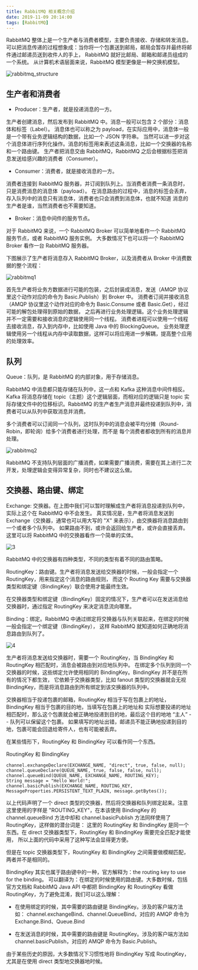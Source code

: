 ```yaml
---
title: RabbitMQ 相关概念介绍
date: 2019-11-09 20:14:00
tags: [RabbitMQ]
---
```


RabbitMQ 整体上是一个生产者与消费者模型，主要负责接收、存储和转发消息。
可以把消息传递的过程想象成：当你将一个包裹送到邮局，邮局会暂存并最终将邮件通过邮递员送到收件人的手上，
RabbitMQ 就好比邮局、邮箱和邮递员组成的一个系统。
从计算机术语层面来说，RabbitMQ 模型更像是一种交换机模型。

![rabbitmq_structure](/images/rabbitmq/rabbitmq_structure.png)


## 生产者和消费者

* Producer：生产者，就是投递消息的一方。

生产者创建消息，然后发布到 RabbitMQ 中。消息一般可以包含 2 个部分：消息体和标签（Label）。
消息体也可以称之为 payload，在实际应用中，消息体一般是一个带有业务逻辑结构的数据，比如一个 JSON 字符串。
当然可以进一步对这个消息体进行序列化操作。消息的标签用来表述这条消息，比如一个交换器的名称和一个路由键。
生产者把消息交由 RabbitMQ，RabbitMQ 之后会根据标签把消息发送给感兴趣的消费者（Consumer）。


* Consumer：消费者，就是接收消息的一方。

消费者连接到 RabbitMQ 服务器，并订阅到队列上。当消费者消费一条消息时，只是消费消息的消息体（payload）。
在消息路由的过程中，消息的标签会丢弃，存入队列中的消息只有消息体，消费者也只会消费到消息体，也就不知道
消息的生产者是谁，当然消费者也不需要知道。

* Broker：消息中间件的服务节点。

对于 RabbitMQ 来说，一个 RabbitMQ Broker 可以简单地看作一个 RabbitMQ 服务节点，或者 RabbitMQ 服务实例。
大多数情况下也可以将一个 RabbitMQ Broker 看作一台 RabbitMQ 服务器。

下图展示了生产者将消息存入 RabbitMQ Broker，以及消费者从 Broker 中消费数据的整个流程：

![rabbitmq1](/images/rabbitmq/rabbitmq1.png)

首先生产者将业务方数据进行可能的包装，之后封装成消息，发送（AMQP 协议里这个动作对应的命令为 Basic.Publish）到 Broker 中。
消费者订阅并接收消息（AMQP 协议里这个动作对应的命令为 Basic.Consume 或者 Basic.Get），经过可能的解包处理得到原始的数据，
之后再进行业务处理逻辑。这个业务处理逻辑并不一定需要和接收消息的逻辑使用同一个线程。
消费者进程可以使用一个线程去接收消息，存入到内存中，比如使用 Java 中的 BlockingQueue。
业务处理逻辑使用另一个线程从内存中读取数据，这样可以将应用进一步解耦，提高整个应用的处理效率。


## 队列

Queue：队列，是 RabbitMQ 的内部对象，用于存储消息。

RabbitMQ 中消息都只能存储在队列中，这一点和 Kafka 这种消息中间件相反。Kafka 将消息存储在 topic（主题）这个逻辑层面，而相对应的逻辑只是
topic 实际存储文件中的位移标识。RabbitMQ 的生产者生产消息并最终投递到队列中，消费者可以从队列中获取消息并消费。

多个消费者可以订阅同一个队列，这时队列中的消息会被平均分摊（Round-Robin，即轮询）给多个消费者进行处理，而不是
每个消费者都收到所有的消息并处理。

![rabbitmq2](/images/rabbitmq/rabbitmq2.png)

RabbitMQ 不支持队列层面的广播消费，如果需要广播消费，需要在其上进行二次开发，处理逻辑会变得异常复杂，同时也不建议这么做。


## 交换器、路由键、绑定

Exchange: 交换器。在上图中我们可以暂时理解成生产者将消息投递到队列中，实际上这个在 RabbitMQ 中不会发生。
真实情况是，生产者将消息发送到 Exchange（交换器，通常也可以用大写的 "X" 来表示），由交换器将消息路由到一个或者多个队列中。
如果路由不到，或许会返回给生产者，或许会直接丢弃。这里可以将 RabbitMQ 中的交换器看作一个简单的实体。

![3](/images/rabbitmq/3.png)

RabbitMQ 中的交换器有四种类型，不同的类型有着不同的路由策略。

RoutingKey：路由键。生产者将消息发送给交换器的时候，一般会指定一个 RoutingKey，用来指定这个消息的路由规则，
而这个 Routing Key 需要与交换器类型和绑定键（BindingKey）联合使用才能最终生效。

在交换器类型和绑定键（BindingKey）固定的情况下，生产者可以在发送消息给交换器时，通过指定 RoutingKey 来决定消息流向哪里。

Binding：绑定。RabbitMQ 中通过绑定将交换器与队列关联起来，在绑定的时候一般会指定一个绑定键（BindingKey），
这样 RabbitMQ 就知道如何正确地将消息路由到队列了。

![4](/images/rabbitmq/4.png)

生产者将消息发送给交换器时，需要一个 RoutingKey，当 BindingKey 和 RoutingKey 相匹配时，消息会被路由到对应地队列中。
在绑定多个队列到同一个交换器的时候，这些绑定允许使用相同的 BindingKey。BindingKey 并不是在所有的情况下都生效，
它依赖于交换器类型，比如 fanout 类型的交换器就会无视 BindingKey，而是将消息路由到所有绑定到该交换器的队列中。

交换器相当于投递包裹的邮箱，RoutingKey 相当于写在包裹上的地址，BindingKey 相当于包裹的目的地，当填写在包裹上的地址和
实际想要投递的地址相匹配时，那么这个包裹就会被正确地投递到目的地，最后这个目的地地 “主人” -- 队列可以保留这个包裹。
如果填写的地址出错，邮递员不能正确地投递到目的地，包裹可能会回退给寄件人，也有可能被丢弃。

在某些情形下，RoutingKey 和 BindingKey 可以看作同一个东西。

RoutingKey 和 BindingKey

```
channel.exchangeDeclare(EXCHANGE_NAME, "direct", true, false, null);
channel.queueDeclare(QUEUE_NAME, true, false, false, null);
channel.queueBind(QUEUE_NAME, EXCHANGE_NAME, ROUTING_KEY);
String message = "Hello World!";
channel.basicPublish(EXCHANGE_NAME, ROUTING_KEY, MessageProperties.PERSISTENT_TEXT_PLAIN, message.getBytes());
```

以上代码声明了一个 direct 类型的交换器，然后将交换器和队列绑定起来。注意这里使用的字样是 "ROUTING_KEY"，在本该使用
BindingKey 的 channel.queueBind 方法中却和 channel.basicPublish 方法同样使用了 RoutingKey，这样做的潜台词是：
这里的 RoutingKey 和 BindingKey 是同一个东西。在 direct 交换器类型下，RoutingKey 和 BindingKey 需要完全匹配才能使用，
所以上面的代码中采用了这种写法会显得更方便。

但是在 topic 交换器类型下，RoutingKey 和 BindingKey 之间需要做模糊匹配，两者并不是相同的。

BindingKey 其实也属于路由键中的一种，官方解释为：the routing key to use for the binding。
可以翻译为：在绑定的时候使用的路由键。大多数时候，包括官方文档和 RabbitMQ Java API 中都把 BindingKey 和 RoutingKey
看做 RoutingKey，为了避免混淆，我们可以这么理解：

* 在使用绑定的时候，其中需要的路由键是 BindingKey。涉及的客户端方法如：
channel.exchangeBind、channel.QueueBind，对应的 AMQP 命令为 Exchange.Bind、Queue.Bind

* 在发送消息的时候，其中需要的路由键是 RoutingKey。涉及的客户端方法如
channel.basicPublish，对应的 AMQP 命令为 Basic.Publish。

由于某些历史的原因，大多数情况下习惯性地将 BindingKey 写成 RoutingKey，尤其是在使用 direct 类型地交换器地时候。

